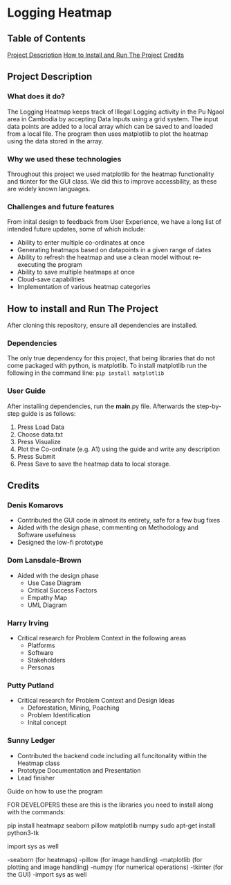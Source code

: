 # Logging Heatmap

## Table of Contents
[Project Description](#project-description)
[How to Install and Run The Project](#how-to-install-and-run-the-project)
[Credits](#credits)

## Project Description
### What does it do?
The Logging Heatmap keeps track of Illegal Logging activity in the Pu Ngaol area in Cambodia by accepting Data Inputs using a grid system. The input data points are added to a local array which can be saved to and loaded from a local file. The program then uses matplotlib to plot the heatmap using the data stored in the array.

### Why we used these technologies
Throughout this project we used matplotlib for the heatmap functionality and tkinter for the GUI class. We did this to improve accessbility, as these are widely known languages.

### Challenges and future features
From inital design to feedback from User Experience, we have a long list of intended future updates, some of which include:
- Ability to enter multiple co-ordinates at once
- Generating heatmaps based on datapoints in a given range of dates
- Ability to refresh the heatmap and use a clean model without re-executing the program
- Ability to save multiple heatmaps at once
- Cloud-save capabilities
- Implementation of various heatmap categories
    
## How to install and Run The Project
After cloning this repository, ensure all dependencies are installed.

### Dependencies
The only true dependency for this project, that being libraries that do not come packaged with python, is matplotlib. To install matplotlib run the following in the command line:
```pip install matplotlib```

### User Guide
After installing dependencies, run the __main__.py file. Afterwards the step-by-step guide is as follows:
1. Press Load Data
2. Choose data.txt
3. Press Visualize
4. Plot the Co-ordinate (e.g. A1) using the guide and write any description
5. Press Submit
7. Press Save to save the heatmap data to local storage.

## Credits
### Denis Komarovs
- Contributed the GUI code in almost its entirety, safe for a few bug fixes
- Aided with the design phase, commenting on Methodology and Software usefulness
- Designed the low-fi prototype

### Dom Lansdale-Brown
- Aided with the design phase
    - Use Case Diagram
    - Critical Success Factors
    - Empathy Map
    - UML Diagram

### Harry Irving
- Critical research for Problem Context in the following areas 
    - Platforms
    - Software
    - Stakeholders
    - Personas

### Putty Putland
- Critical research for Problem Context and Design Ideas
    - Deforestation, Mining, Poaching
    - Problem Identification
    - Inital concept

### Sunny Ledger
- Contributed the backend code including all funcitonality within the Heatmap class
- Prototype Documentation and Presentation
- Lead finisher

Guide on how to use the program

FOR DEVELOPERS these are this is the libraries you need to install along with the commands:

pip install heatmapz seaborn pillow matplotlib numpy
sudo apt-get install python3-tk

import sys as well

-seaborn (for heatmaps)
-pillow (for image handling)
-matplotlib (for plotting and image handling)
-numpy (for numerical operations)
-tkinter (for the GUI)
-import sys as well

